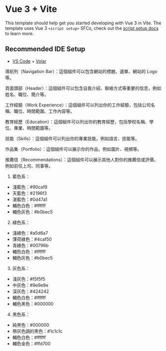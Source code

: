 # Vue 3 + Vite

This template should help get you started developing with Vue 3 in Vite. The template uses Vue 3 `<script setup>` SFCs, check out the [script setup docs](https://v3.vuejs.org/api/sfc-script-setup.html#sfc-script-setup) to learn more.

## Recommended IDE Setup

- [VS Code](https://code.visualstudio.com/) + [Volar](https://marketplace.visualstudio.com/items?itemName=Vue.volar)


導航列（Navigation Bar）：這個組件可以包含網站的標題、選單、網站的 Logo 等。

頁面頭部（Header）：這個組件可以包含自我介紹、聯絡方式等重要的信息，例如姓名、職位、簡介等。

工作經驗（Work Experience）：這個組件可以列出你的工作經驗，包括公司名稱、職位、時間範圍、工作內容等。

教育經歷（Education）：這個組件可以列出你的教育經歷，包括學校名稱、學位、專業、時間範圍等。

技能（Skills）：這個組件可以列出你的專業技能，例如語言、技能等。

作品集（Portfolio）：這個組件可以展示你的作品，例如圖片、視頻等。

推薦信（Recommendations）：這個組件可以展示其他人對你的推薦信或評價，例如前任上司、同事等。

1. 藍色系：

- 淺藍色：#90caf9
- 天藍色：#2196f3
- 湛藍色：#0d47a1
- 輔色白色：#ffffff
- 輔色灰色：#b0bec5

2. 綠色系：

- 淺綠色：#a5d6a7
- 薄荷綠色：#4caf50
- 青綠色：#00796b
- 輔色白色：#ffffff
- 輔色灰色：#b0bec5

3. 灰色系：

- 淺灰色：#f5f5f5
- 中灰色：#9e9e9e
- 深灰色：#424242
- 輔色白色：#ffffff
- 輔色黑色：#000000

4. 黑色系：

- 純黑色：#000000
- 帶灰色調的黑色：#1c1c1c
- 輔色白色：#ffffff
- 輔色金色：#ffd700

